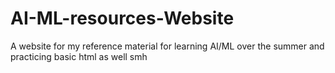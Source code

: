 # AI-ML-resources-Website
A website for my reference material for learning AI/ML over the summer and practicing basic html as well smh
